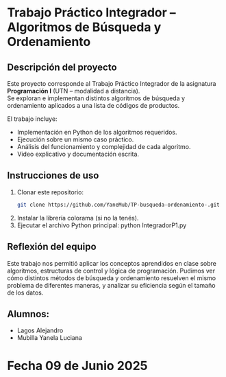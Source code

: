 # Trabajo Práctico Integrador – Algoritmos de Búsqueda y Ordenamiento

## Descripción del proyecto

Este proyecto corresponde al Trabajo Práctico Integrador de la asignatura **Programación I** (UTN – modalidad a distancia).  
Se exploran e implementan distintos algoritmos de búsqueda y ordenamiento aplicados a una lista de códigos de productos.

El trabajo incluye:

- Implementación en Python de los algoritmos requeridos.
- Ejecución sobre un mismo caso práctico.
- Análisis del funcionamiento y complejidad de cada algoritmo.
- Video explicativo y documentación escrita.

## Instrucciones de uso

1. Clonar este repositorio:
   ```bash
   git clone https://github.com/YaneMub/TP-busqueda-ordenamiento-.git
2. Instalar la librería colorama (si no la tenés).
3. Ejecutar el archivo Python principal:
   python IntegradorP1.py

## Reflexión del equipo

Este trabajo nos permitió aplicar los conceptos aprendidos en clase sobre algoritmos, estructuras de control y lógica de programación.
Pudimos ver cómo distintos métodos de búsqueda y ordenamiento resuelven el mismo problema de diferentes maneras, y analizar su eficiencia según el tamaño de los datos.

## Alumnos: 
- Lagos Alejandro
- Mubilla Yanela Luciana

# Fecha 09 de Junio 2025



